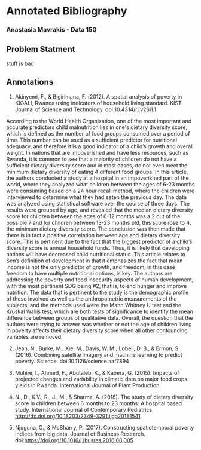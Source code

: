 # Annotated Bibliography
### Anastasia Mavrakis - Data 150

## Problem Statment
stuff is bad

## Annotations

1. Akinyemi, F., &amp; Bigirimana, F. (2012). A spatial analysis of poverty in KIGALI, Rwanda using indicators of household living standard. KIST Journal of Science and Technology. doi:10.4314/rj.v26i1.1

According to the World Health Organization, one of the most important and accurate predictors child malnutrition lies in one's dietary diversity score, which is defined as the number of food groups consumed over a period of time. This number can be used as a sufficient predictor for nutritional adequacy, and therefore it is a good indicator of a child’s growth and overall weight. In nations that are impoverished and have less resources, such as Rwanda, it is common to see that a majority of children do not have a sufficient dietary diversity score and in most cases, do not even meet the minimum dietary diversity of eating 4 different food groups. In this article, the authors conducted a study at a hospital in an impoverished part of the world, where they analyzed what children between the ages of 6-23 months were consuming based on a 24 hour recall method, where the children were interviewed to determine what they had eaten the previous day. The data was analyzed using statistical software over the course of three days. The results were grouped by age, and revealed that the median dietary diversity score for children between the ages of 6-12 months was a 2 out of the possible 7 and for children between 13-23 months old, this score rose to 4, the minimum dietary diversity score. The conclusion was then made that there is in fact a positive correlation between age and dietary diversity score. This is pertinent due to the fact that the biggest predictor of a child’s diversity score is annual household funds. Thus, it is likely that developing nations will have decreased child nutritional status. This article relates to Sen’s definition of development in that it emphasizes the fact that mean income is not the only predictor of growth, and freedom, in this case freedom to have multiple nutritional options, is key. The authors are addressing the poverty and food insecurity aspects of human development, with the most pertinent SDG being #2, that is, to end hunger and improve nutrition. The data that is pertinent to the study is the demographic profile of those involved as well as the anthropometric measurements of the subjects, and the methods used were the Mann Whitney U test and the Kruskal Wallis test, which are both tests of significance to identify the mean difference between groups of qualitative data. Overall, the question that the authors were trying to answer was whether or not the age of children living in poverty affects their dietary diversity score when all other confounding variables are removed.

2. Jean, N., Burke, M., Xie, M., Davis, W. M., Lobell, D. B., &amp; Ermon, S. (2016). Combining satellite imagery and machine learning to predict poverty. Science. doi:10.1126/science.aaf7894


3. Muhire, I., Ahmed, F., Abutaleb, K., &amp; Kabera, G. (2015). Impacts of projected changes and variability in climatic data on major food crops yields in Rwanda. International Journal of Plant Production.


4. N., D., K.V., R., J., M., &amp; Sharma, A. (2018). The study of dietary diversity score in children between 6 months to 23 months: A hospital based study. International Journal of Contemporary Pediatrics. http://dx.doi.org/10.18203/2349-3291.ijcp20181541


5. Njuguna, C., &amp; McSharry, P. (2017). Constructing spatiotemporal poverty indices from big data. Journal of Business Research. doi:https://doi.org/10.1016/j.jbusres.2016.08.005
